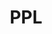 ---
title: PPL
description: Ons assortiment van PPL.
category: folie
details: ['Foliedikte: 20 tot 40 micron', 'Formaat: alle breedtes – alles op maat', 'Verkoopeenheid: zowel op rol als vel']
image: ppl.jpg
---